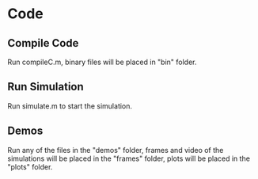 # Code

## Compile Code

Run compileC.m, binary files will be placed in "bin" folder.


## Run Simulation

Run simulate.m to start the simulation.


## Demos

Run any of the files in the "demos" folder, frames and video of the simulations will be placed in the "frames" folder, plots will be placed in the "plots" folder.